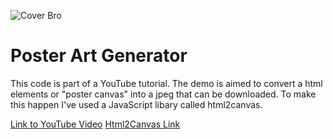 ![Cover Bro](https://github.com/RaddyTheBrand/poster-art-generator/blob/master/cover.png)
# Poster Art Generator
This code is part of a YouTube tutorial. The demo is aimed to convert a html elements or "poster canvas" into a jpeg that can be downloaded. To make this happen I've used a JavaScript libary called html2canvas.

[Link to YouTube Video](https://www.google.com)
[Html2Canvas Link](https://html2canvas.hertzen.com/)

